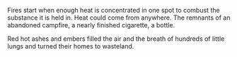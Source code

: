 Fires start when enough heat is concentrated in one spot to combust the substance it is held in. Heat could come from anywhere. The remnants of an abandoned campfire, a nearly finished cigarette, a bottle. 

Red hot ashes and embers filled the air and the breath of hundreds of little lungs and turned their homes to wasteland. 